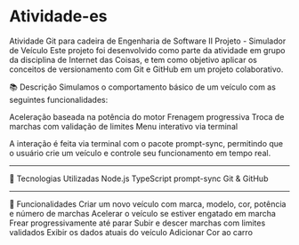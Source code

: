 # Atividade-es
 Atividade Git para cadeira de Engenharia de Software II
Projeto  - Simulador de Veículo
Este projeto foi desenvolvido como parte da atividade em grupo da disciplina de Internet das Coisas, e tem como objetivo aplicar os conceitos de versionamento com Git e GitHub em um projeto colaborativo.

📚 Descrição
Simulamos o comportamento básico de um veículo com as seguintes funcionalidades:

Aceleração baseada na potência do motor
Frenagem progressiva
Troca de marchas com validação de limites
Menu interativo via terminal

A interação é feita via terminal com o pacote prompt-sync, permitindo que o usuário crie um veículo e controle seu funcionamento em tempo real.

---

🧰 Tecnologias Utilizadas
Node.js
TypeScript
prompt-sync
Git & GitHub

---

🧪 Funcionalidades
Criar um novo veículo com marca, modelo, cor, potência e número de marchas
Acelerar o veículo se estiver engatado em marcha
Frear progressivamente até parar
Subir e descer marchas com limites validados
Exibir os dados atuais do veículo
Adicionar Cor ao carro
